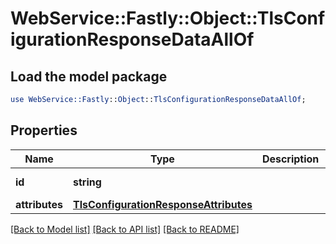 # WebService::Fastly::Object::TlsConfigurationResponseDataAllOf

## Load the model package
```perl
use WebService::Fastly::Object::TlsConfigurationResponseDataAllOf;
```

## Properties
Name | Type | Description | Notes
------------ | ------------- | ------------- | -------------
**id** | **string** |  | [optional] [readonly] 
**attributes** | [**TlsConfigurationResponseAttributes**](TlsConfigurationResponseAttributes.md) |  | [optional] 

[[Back to Model list]](../README.md#documentation-for-models) [[Back to API list]](../README.md#documentation-for-api-endpoints) [[Back to README]](../README.md)


